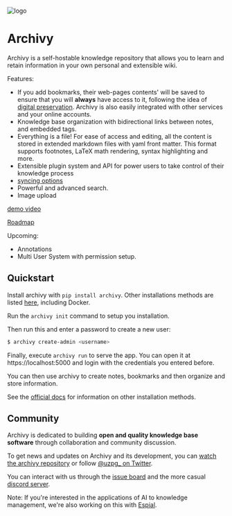 ![logo](docs/img/logo.png)

# Archivy

Archivy is a self-hostable knowledge repository that allows you to learn and retain information in your own personal and extensible wiki.

Features:

- If you add bookmarks, their web-pages contents' will be saved to ensure that you will **always** have access to it, following the idea of [digital preservation](https://jeffhuang.com/designed_to_last/). Archivy is also easily integrated with other services and your online accounts.
- Knowledge base organization with bidirectional links between notes, and embedded tags.
- Everything is a file! For ease of access and editing, all the content is stored in extended markdown files with yaml front matter. This format supports footnotes, LaTeX math rendering, syntax highlighting and more. 
- Extensible plugin system and API for power users to take control of their knowledge process
- [syncing options](https://github.com/archivy/archivy-git)
- Powerful and advanced search. 
- Image upload


[demo video](https://www.uzpg.me/assets/images/archivy.mov)

[Roadmap](https://github.com/archivy/archivy/issues/74#issuecomment-764828063)

Upcoming:

- Annotations
- Multi User System with permission setup.

## Quickstart


Install archivy with `pip install archivy`. Other installations methods are listed [here](https://archivy.github.io/install), including Docker.

Run the `archivy init` command to setup you installation.

Then run this and enter a password to create a new user:

```bash
$ archivy create-admin <username>
```

Finally, execute `archivy run` to serve the app. You can open it at https://localhost:5000 and login with the credentials you entered before.

You can then use archivy to create notes, bookmarks and then organize and store information.

See the [official docs](https://archivy.github.io) for information on other installation methods.

## Community

Archivy is dedicated to building **open and quality knowledge base software** through collaboration and community discussion.

To get news and updates on Archivy and its development, you can [watch the archivy repository](https://github.com/archivy/archivy) or follow [@uzpg_ on Twitter](https://twitter.com/uzpg_).

You can interact with us through the [issue board](https://github.com/archivy/archivy/issues) and the more casual [discord server](https://discord.gg/uQsqyxB).

Note: If you're interested in the applications of AI to knowledge management, we're also working on this with [Espial](https://github.com/Uzay-G/espial).
